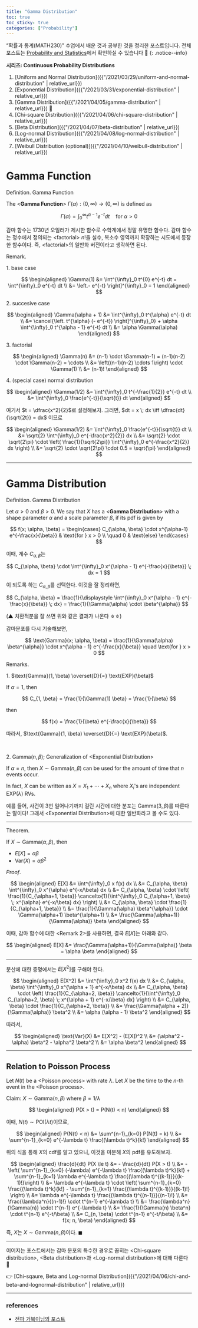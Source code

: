 ```yaml
---
title: "Gamma Distribution"
toc: true
toc_sticky: true
categories: ["Probability"]
---
```


“확률과 통계(MATH230)” 수업에서 배운 것과 공부한 것을 정리한 포스트입니다. 전체 포스트는 [Probability and Statistics](https://bluehorn07.github.io/categories/probability-and-statistics)에서 확인하실 수 있습니다 🎲
{: .notice--info}

<div class="notice" markdown="1">

**시리즈: Continuous Probability Distributions**

1. [Uniform and Normal Distribution]({{"/2021/03/29/uniform-and-normal-distribution" | relative_url}})
2. [Exponential Distribution]({{"/2021/03/31/exponential-distribution" | relative_url}})
3. [Gamma Distribution]({{"/2021/04/05/gamma-distribution" | relative_url}}) 👀
4. [Chi-square Distribution]({{"/2021/04/06/chi-square-distribution" | relative_url}})
5. [Beta Distribution]({{"/2021/04/07/beta-distribution" | relative_url}})
6. [Log-normal Distribution]({{"/2021/04/08/log-normal-distribution" | relative_url}})
7. [Weibull Distribution (optional)]({{"/2021/04/10/weibull-distribution" | relative_url}})

</div>

# Gamma Function

<div class="definition" markdown="1">

<span class="statement-title">Definition.</span> Gamma Function<br>

The \<**Gamma Function**\> $\Gamma(\alpha): (0, \infty) \rightarrow (0, \infty)$ is defined as

$$
\Gamma(\alpha) = \int^{\infty}_0 t^{\alpha - 1} e^{-t} dt \quad \text{for} \; \alpha > 0
$$

</div>

감마 함수는 1730년 오일러가 제시한 함수로 수학계에서 정말 유명한 함수다. 감마 함수는 정수에서 정의되는 \<factorial\> $n!$을 실수, 복소수 영역까지 확장하는 시도에서 등장한 함수이다. 즉, \<factorial\>의 일반화 버전이라고 생각하면 된다.

<span class="statement-title">Remark.</span><br>

1\. base case

$$
\begin{aligned}
\Gamma(1) &= \int^{\infty}_0 t^{0} e^{-t} dt = \int^{\infty}_0 e^{-t} dt \\
&= \left.- e^{-t} \right]^{\infty}_0 = 1
\end{aligned}
$$

2\. succesive case

$$
\begin{aligned}
\Gamma(\alpha + 1) &= \int^{\infty}_0 t^{\alpha} e^{-t} dt \\
&= \cancel{\left. t^{\alpha} (- e^{-t}) \right]^{\infty}_0} + \alpha \int^{\infty}_0 t^{\alpha - 1} e^{-t} dt \\
&= \alpha \Gamma(\alpha)
\end{aligned}
$$

3\. factorial

$$
\begin{aligned}
\Gamma(n) &= (n-1) \cdot \Gamma(n-1) = (n-1)(n-2) \cdot \Gamma(n-2) = \cdots \\
&= \left((n-1)(n-2) \cdots 1\right) \cdot \Gamma(1) \\
&= (n-1)!
\end{aligned}
$$

4\. (special case) normal distribution

$$
\begin{aligned}
\Gamma(1/2) &= \int^{\infty}_0 t^{-\frac{1}{2}} e^{-t} dt \\
&= \int^{\infty}_0 \frac{e^{-t}}{\sqrt{t}} dt
\end{aligned}
$$

여기서 $t = \dfrac{x^2}{2}$로 설정해보자. 그러면, $dt = x \; dx \iff \dfrac{dt}{\sqrt{2t}} = dx$ 이므로

$$
\begin{aligned}
\Gamma(1/2) &= \int^{\infty}_0 \frac{e^{-t}}{\sqrt{t}} dt \\
&= \sqrt{2} \int^{\infty}_0 e^{-\frac{x^2}{2}} dx \\
&= \sqrt{2} \cdot \sqrt{2\pi} \cdot \left( \frac{1}{\sqrt{2\pi}} \int^{\infty}_0 e^{-\frac{x^2}{2}} dx \right) \\
&= \sqrt{2} \cdot \sqrt{2\pi} \cdot 0.5 = \sqrt{\pi}
\end{aligned}
$$

<hr/>

# Gamma Distribution

<div class="definition" markdown="1">

<span class="statement-title">Definition.</span> Gamma Distribution<br/>

Let $\alpha > 0$ and $\beta > 0$. We say that $X$ has a \<**Gamma Distribution**\> with a shape parameter $\alpha$ and a scale parameter $\beta$, if its pdf is given by

$$
f(x; \alpha, \beta)
= \begin{cases}
    C_{\alpha, \beta} \cdot x^{\alpha-1} e^{-\frac{x}{\beta}} & \text{for } x > 0 \\
    \quad 0 & \text{else}
\end{cases}
$$

이때, 계수 $C_{\alpha, \beta}$는

$$
C_{\alpha, \beta} \cdot \int^{\infty}_0 x^{\alpha - 1} e^{-\frac{x}{\beta}} \; dx = 1
$$

이 되도록 하는 $C_{\alpha, \beta}$를 선택한다. 이것을 잘 정리하면,

$$
C_{\alpha, \beta}
= \frac{1}{\displaystyle \int^{\infty}_0 x^{\alpha - 1} e^{-\frac{x}{\beta}} \; dx}
= \frac{1}{\Gamma(\alpha) \cdot \beta^{\alpha}}
$$

(▲ 치환적분을 잘 쓰면 위와 같은 결과가 나온다 ㅎㅎ)

감마분포를 다시 기술해보면,

$$
\text{Gamma}(x; \alpha, \beta) = \frac{1}{\Gamma(\alpha) \beta^{\alpha}} \cdot x^{\alpha - 1} e^{-\frac{x}{\beta}} \quad \text{for } x > 0
$$

</div>

<span class="statement-title">Remarks.</span><br/>

1\. $\text{Gamma}(1, \beta) \overset{D}{=} \text{EXP}(\beta)$

If $\alpha = 1$, then

$$
C_{1, \beta} = \frac{1}{\Gamma(1) \beta} = \frac{1}{\beta}
$$

then

$$
f(x) = \frac{1}{\beta} e^{-\frac{x}{\beta}}
$$

따라서, $\text{Gamma}(1, \beta) \overset{D}{=} \text{EXP}(\beta)$.

<br/>

2\. $\text{Gamma}(n, \beta)$; Generalization of \<Exponential Distribution\>

If $\alpha = n$, then $X \sim \text{Gamma}(n, \beta)$ can be used for the amount of time that $n$ events occur.

In fact, $X$ can be written as $X = X_1 + \cdots + X_n$ where $X_i$'s are independent $\text{EXP}(\lambda)$ RVs.

예를 들어, 사건이 $3$번 일어나기까지 걸린 시간에 대한 분포는 $\text{Gamma}(3, \beta)$를 따른다는 말이다! 그래서 \<Exponential Distribution\>에 대한 일반화라고 볼 수도 있다.

<hr/>

<div class="theorem" markdown="1">

<span class="statement-title">Theorem.</span><br/>

If $X \sim \text{Gamma}(\alpha, \beta)$, then

- $E[X] = \alpha \beta$
- $\text{Var}(X) = \alpha \beta^2$

</div>

<div class="notice" markdown="1">

<span class="statement-title">*Proof*.</span><br/>

$$
\begin{aligned}
E[X] &= \int^{\infty}_0 x f(x) dx \\
     &= C_{\alpha, \beta} \int^{\infty}_0 x^{\alpha} e^{-x/\beta} dx \\
     &= C_{\alpha, \beta} \cdot \left( \frac{1}{C_{\alpha+1, \beta}} \cancelto{1}{\int^{\infty}_0 C_{\alpha+1, \beta} \; x^{\alpha} e^{-x/\beta} dx} \right) \\
     &= C_{\alpha, \beta} \cdot \frac{1}{C_{\alpha+1, \beta}} \\
     &= \frac{1}{\Gamma(\alpha) \beta^{\alpha}} \cdot \Gamma(\alpha+1) \beta^{\alpha+1} \\
     &= \frac{\Gamma(\alpha+1)}{\Gamma(\alpha)} \beta
\end{aligned}
$$

이때, 감마 함수에 대한 \<Remark 2\>를 사용하면, 결국 $E[X]$는 아래와 같다.

$$
\begin{aligned}
    E[X] &= \frac{\Gamma(\alpha+1)}{\Gamma(\alpha)} \beta = \alpha \beta
\end{aligned}
$$

<hr/>

분산에 대한 증명에서는 $E[X^2]$를 구해야 한다.

$$
\begin{aligned}
E[X^2] &= \int^{\infty}_0 x^2 f(x) dx \\
       &= C_{\alpha, \beta} \int^{\infty}_0 x^{\alpha + 1} e^{-x/\beta} dx \\
       &= C_{\alpha, \beta} \cdot \left( \frac{1}{C_{\alpha+2, \beta}} \cancelto{1}{\int^{\infty}_0 C_{\alpha+2, \beta} \; x^{\alpha + 1} e^{-x/\beta} dx} \right) \\
       &= C_{\alpha, \beta} \cdot \frac{1}{C_{\alpha+2, \beta}} \\
       &= \frac{\Gamma(\alpha + 2)}{\Gamma(\alpha)} \beta^2 \\
       &= \alpha (\alpha - 1) \beta^2
\end{aligned}
$$

따라서,

$$
\begin{aligned}
\text{Var}(X) &= E[X^2] - (E[X])^2 \\
            &= (\alpha^2 - \alpha) \beta^2 - \alpha^2 \beta^2 \\
            &= \alpha \beta^2
\end{aligned}
$$

</div>

<hr/>

## Relation to Poisson Process

Let $N(t)$ be a \<Poisson process\> with rate $\lambda$. Let $X$ be the time to the $n$-th event in the \<Poisson process\>.

Claim: $X \sim \text{Gamma}(n, \beta)$ where $\beta = 1/\lambda$

<div class="math-statement" markdown="1">

$$
\begin{aligned}
P(X > t) = P(N(t) < n)
\end{aligned}
$$

이때, $N(t) \sim \text{POI}(\lambda t)$이므로,

$$
\begin{aligned}
P(N(t) < n) &= \sum^{n-1}_{k=0} P(N(t) = k) \\
            &= \sum^{n-1}_{k=0} e^{-\lambda t} \frac{(\lambda t)^k}{k!}
\end{aligned}
$$

위의 식을 통해 $X$의 cdf를 알고 있으니, 이것을 미분해 $X$의 pdf를 유도해보자.

$$
\begin{aligned}
\frac{d}{dt} P(X \le t) &= - \frac{d}{dt} P(X > t) \\
        &= - \left( \sum^{n-1}_{k=0} (-\lambda) e^{-\lambda t} \frac{(\lambda t)^k}{k!} + \sum^{n-1}_{k=1} \lambda e^{-\lambda t} \frac{(\lambda t)^{(k-1)}}{(k-1)!}\right) \\
        &= \lambda e^{-\lambda t} \cdot \left( \sum^{n-1}_{k=0} \frac{(\lambda t)^k}{k!} - \sum^{n-1}_{k=1} \frac{(\lambda t)^{(k-1)}}{(k-1)!} \right) \\
        &= \lambda e^{-\lambda t} \frac{(\lambda t)^{(n-1)}}{(n-1)!} \\
        &= \frac{\lambda^n}{(n-1)!} \cdot t^{n-1} e^{-\lambda t} \\
        &= \frac{\lambda^n}{\Gamma(n)} \cdot t^{n-1} e^{-\lambda t} \\
        &= \frac{1}{\Gamma(n) \beta^n} \cdot t^{n-1} e^{-t/\beta} \\
        &= C_{n, \beta} \cdot t^{n-1} e^{-t/\beta} \\
        &= f(x; n, \beta)
\end{aligned}
$$

즉, $X$는 $X \sim \text{Gamma}(n, \beta)$이다. $\blacksquare$

</div>

<hr/>

이어지는 포스트에서는 감마 분포의 특수한 경우로 꼽히는 \<Chi-square distribution\>, \<Beta distribution\>과 \<Log-normal distribution\>에 대해 다룬다 🤩

👉 [Chi-sqaure, Beta and Log-normal Distribution]({{"/2021/04/06/chi-and-beta-and-lognormal-distribution" | relative_url}})

<hr/>

### references

- [전파 거북이님의 포스트](https://ghebook.blogspot.com/2011/12/gamma-function)

